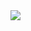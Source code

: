 <img src="https://github.com/SiliconSquared/Sparklet/blob/master/assets/Si2SiliconSquared-Lockup-H100px.png" style="float: left; margin-right: 10px;" />
